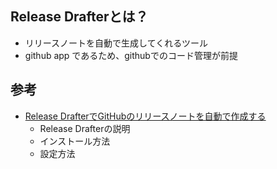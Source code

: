 ## Release Drafterとは？

- リリースノートを自動で生成してくれるツール
- github app であるため、githubでのコード管理が前提

## 参考

- [Release DrafterでGitHubのリリースノートを自動で作成する](https://yoshinorin.net/2020/03/01/release-with-github-release-drafter/)
    - Release Drafterの説明
    - インストール方法
    - 設定方法